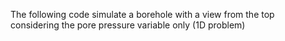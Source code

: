 The following code simulate a borehole with a view from the top considering the pore pressure variable only (1D problem)
